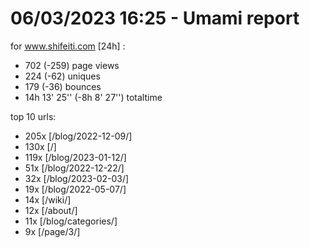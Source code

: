 # 06/03/2023 16:25 - Umami report
for www.shifeiti.com [24h] :

 - 702 (-259) page views
 - 224 (-62) uniques
 - 179 (-36) bounces
 - 14h 13' 25'' (-8h 8' 27'') totaltime


top 10 urls:
 - 205x [/blog/2022-12-09/]
 - 130x [/]
 - 119x [/blog/2023-01-12/]
 - 51x [/blog/2022-12-22/]
 - 32x [/blog/2023-02-03/]
 - 19x [/blog/2022-05-07/]
 - 14x [/wiki/]
 - 12x [/about/]
 - 11x [/blog/categories/]
 - 9x [/page/3/]


